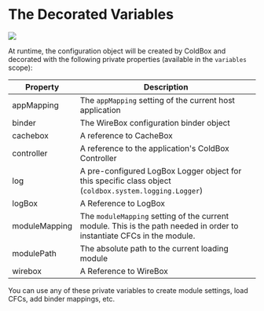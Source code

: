# The Decorated Variables

![](.././images/ModuleConfig.jpg)

 At runtime, the configuration object will be created by ColdBox and decorated with the following private properties (available in the `variables` scope): 
 
 
 |Property|Description|
 |--|--|
 |appMapping |The `appMapping` setting of the current host application|
 |binder|The WireBox configuration binder object|
 |cachebox|A reference to CacheBox
 |controller|A reference to the application's ColdBox Controller |
 |log|A pre-configured LogBox Logger object for this specific class object (`coldbox.system.logging.Logger`)|
 |logBox|A Reference to LogBox 
 |moduleMapping|The `moduleMapping` setting of the current module. This is the path needed in order to instantiate CFCs in the module. |
 |modulePath|The absolute path to the current loading module|
 |wirebox|A Reference to WireBox
 
 You can use any of these private variables to create module settings, load CFCs, add binder mappings, etc.